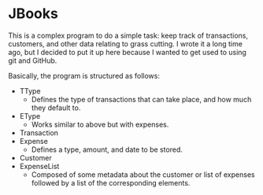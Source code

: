 JBooks
======

This is a complex program to do a simple task: keep track of transactions, 
customers, and other data relating to grass cutting. I wrote it a long time
ago, but I decided to put it up here because I wanted to get used to using
git and GitHub.

Basically, the program is structured as follows:

+ TType
  - Defines the type of transactions that can take place, and how much they 
    default to.
+ EType
  - Works similar to above but with expenses.
+ Transaction
+ Expense
  - Defines a type, amount, and date to be stored.
+ Customer
+ ExpenseList
  - Composed of some metadata about the customer or list of expenses followed
    by a list of the corresponding elements.

